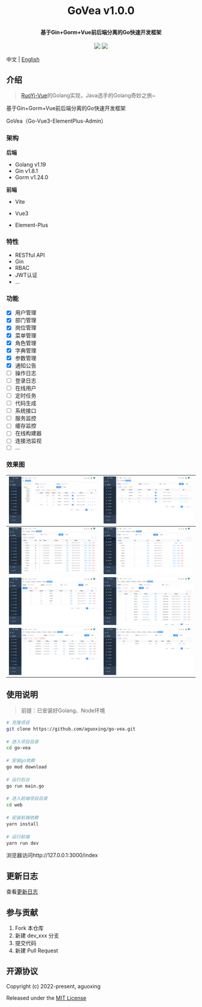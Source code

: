 <h1 align="center" style="margin: 30px 0 30px; font-weight: bold;">GoVea v1.0.0</h1>
<h4 align="center">基于Gin+Gorm+Vue前后端分离的Go快速开发框架</h4>
<p align="center">
	<a href="https://github.com/aguoxing/go-vea"><img src="https://img.shields.io/badge/GoVea-1.0.0-brightgreen"></a>
	<a href="https://github.com/aguoxing/go-vea/blob/main/LICENSE"><img src="https://img.shields.io/github/license/mashape/apistatus.svg"></a>
</p>

中文 | [English](./README_en.md)

## 介绍

> [RuoYi-Vue](https://gitee.com/y_project/RuoYi-Vue)的Golang实现，Java选手的Golang奇妙之旅~

基于Gin+Gorm+Vue前后端分离的Go快速开发框架

GoVea（Go-Vue3-ElementPlus-Admin）

### 架构

**后端**

- Golang v1.19
- Gin v1.8.1
- Gorm v1.24.0

**前端**

- Vite

- Vue3

- Element-Plus

### 特性

- RESTful API
- Gin
- RBAC
- JWT认证
- ...

### 功能

- [x] 用户管理
- [x] 部门管理
- [x] 岗位管理
- [x] 菜单管理
- [x] 角色管理
- [x] 字典管理
- [x] 参数管理
- [x] 通知公告
- [ ] 操作日志
- [ ] 登录日志
- [ ] 在线用户
- [ ] 定时任务
- [ ] 代码生成
- [ ] 系统接口
- [ ] 服务监控
- [ ] 缓存监控
- [ ] 在线构建器
- [ ] 连接池监视
- [ ] ...

### 效果图

| ![](doc/img/user.png)   | ![](doc/img/role.png)   |
| ----------------------- | ----------------------- |
| ![](doc/img/menu.png)   | ![](doc/img/dept.png)   |
| ![](doc/img/post.png)   | ![](doc/img/dict.png)   |
| ![](doc/img/config.png) | ![](doc/img/notice.png) |

## 使用说明

> 前提：已安装好Golang、Node环境

```sh
# 克隆项目
git clone https://github.com/aguoxing/go-vea.git

# 进入项目目录
cd go-vea

# 安装go依赖
go mod download

# 运行后台
go run main.go

# 进入前端项目目录
cd web

# 安装前端依赖
yarn install

# 运行前端
yarn run dev
```

浏览器访问http://127.0.0.1:3000/index

## 更新日志

查看[更新日志](./CHANGELOG.md)

## 参与贡献

1. Fork 本仓库
2. 新建 dev_xxx 分支
3. 提交代码
4. 新建 Pull Request

## 开源协议

Copyright (c) 2022-present, aguoxing

Released under the [MIT License](https://github.com/aguoxing/go-vea/blob/main/LICENSE)

